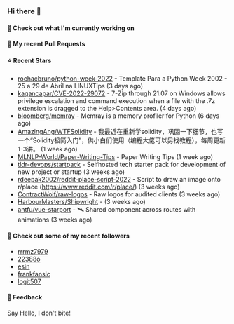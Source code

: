 ### Hi there 👋

#### 👷 Check out what I'm currently working on

#### 🔨 My recent Pull Requests


#### ⭐ Recent Stars

- [rochacbruno/python-week-2022](https://github.com/rochacbruno/python-week-2022) - Template Para a Python Week 2002 - 25 a 29 de Abril na LINUXTips (3 days ago)
- [kagancapar/CVE-2022-29072](https://github.com/kagancapar/CVE-2022-29072) - 7-Zip through 21.07 on Windows allows privilege escalation and command execution when a file with the .7z extension is dragged to the Help&gt;Contents area. (4 days ago)
- [bloomberg/memray](https://github.com/bloomberg/memray) - Memray is a memory profiler for Python (6 days ago)
- [AmazingAng/WTFSolidity](https://github.com/AmazingAng/WTFSolidity) - 我最近在重新学solidity，巩固一下细节，也写一个“Solidity极简入门”，供小白们使用（编程大佬可以另找教程），每周更新1-3讲。 (1 week ago)
- [MLNLP-World/Paper-Writing-Tips](https://github.com/MLNLP-World/Paper-Writing-Tips) - Paper Writing Tips (1 week ago)
- [tldr-devops/startpack](https://github.com/tldr-devops/startpack) - Selfhosted tech starter pack for development of new project or startup (3 weeks ago)
- [rdeepak2002/reddit-place-script-2022](https://github.com/rdeepak2002/reddit-place-script-2022) - Script to draw an image onto r/place (https://www.reddit.com/r/place/) (3 weeks ago)
- [ContractWolf/raw-logos](https://github.com/ContractWolf/raw-logos) - Raw logos for audited clients (3 weeks ago)
- [HarbourMasters/Shipwright](https://github.com/HarbourMasters/Shipwright) -  (3 weeks ago)
- [antfu/vue-starport](https://github.com/antfu/vue-starport) - 🛰 Shared component across routes with animations (3 weeks ago)

#### 👯 Check out some of my recent followers

- [rrrmz7979](https://github.com/rrrmz7979)
- [22388o](https://github.com/22388o)
- [esin](https://github.com/esin)
- [frankfanslc](https://github.com/frankfanslc)
- [logit507](https://github.com/logit507)

#### 💬 Feedback

Say Hello, I don't bite!
